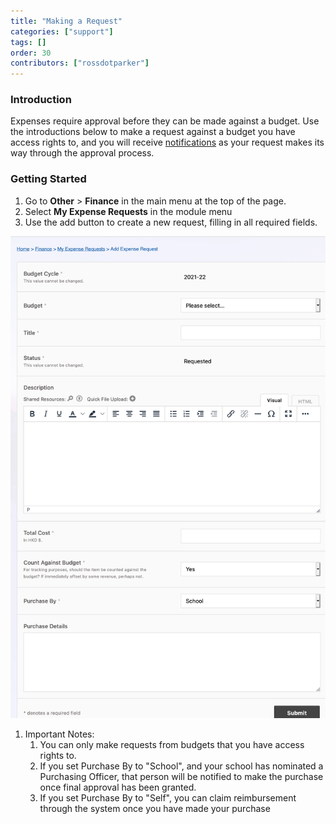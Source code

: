 ```yaml
---
title: "Making a Request"
categories: ["support"]
tags: []
order: 30
contributors: ["rossdotparker"]
---
```


### Introduction

Expenses require approval before they can be made against a budget. Use the introductions below to make a request against a budget you have access rights to, and you will receive [notifications](/user-guides/general/notifications) as your request makes its way through the approval process.

### Getting Started

1.  Go to **Other** > **Finance** in the main menu at the top of the page.
2.  Select **My Expense Requests** in the module menu
3.  Use the add button to create a new request, filling in all required fields.

![Add Expense Request](</img/teachers/making-a-request.png>)

1.  Important Notes:
    1.  You can only make requests from budgets that you have access rights to.
    2.  If you set Purchase By to "School", and your school has nominated a Purchasing Officer, that person will be notified to make the purchase once final approval has been granted.
    3.  If you set Purchase By to "Self", you can claim reimbursement through the system once you have made your purchase
